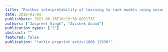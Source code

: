 ```yaml
---
title: "Posthoc interpretability of learning to rank models using secondary training data"
date: 2018-01-01
publishDate: 2021-06-26T10:23:38.882173Z
authors: ["Jaspreet Singh", "Avishek Anand"]
publication_types: ["2"]
abstract: ""
featured: false
publication: "*arXiv preprint arXiv:1806.11330*"
---
```


